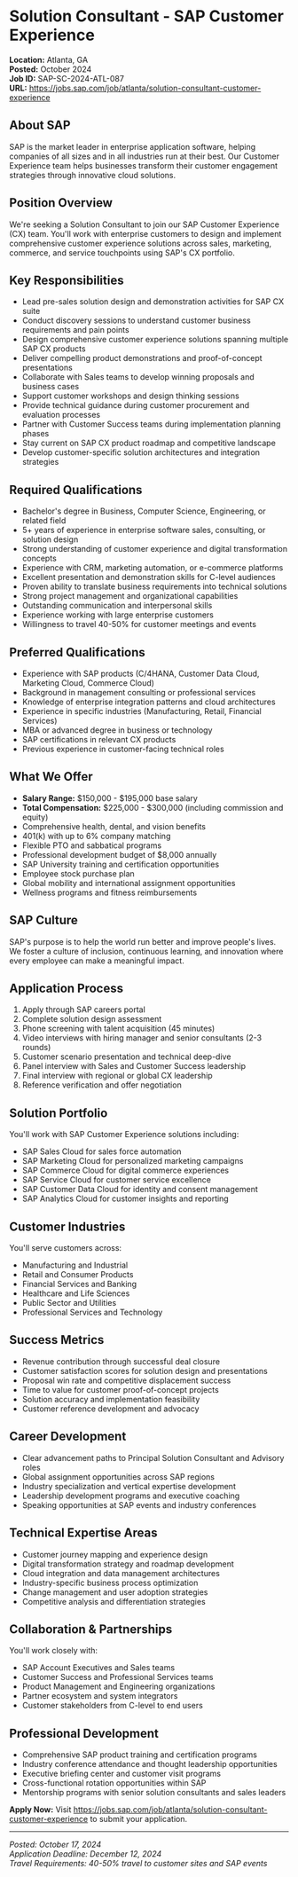 # Solution Consultant - SAP Customer Experience
**Location:** Atlanta, GA  
**Posted:** October 2024  
**Job ID:** SAP-SC-2024-ATL-087  
**URL:** https://jobs.sap.com/job/atlanta/solution-consultant-customer-experience

## About SAP
SAP is the market leader in enterprise application software, helping companies of all sizes and in all industries run at their best. Our Customer Experience team helps businesses transform their customer engagement strategies through innovative cloud solutions.

## Position Overview
We're seeking a Solution Consultant to join our SAP Customer Experience (CX) team. You'll work with enterprise customers to design and implement comprehensive customer experience solutions across sales, marketing, commerce, and service touchpoints using SAP's CX portfolio.

## Key Responsibilities
- Lead pre-sales solution design and demonstration activities for SAP CX suite
- Conduct discovery sessions to understand customer business requirements and pain points
- Design comprehensive customer experience solutions spanning multiple SAP CX products
- Deliver compelling product demonstrations and proof-of-concept presentations
- Collaborate with Sales teams to develop winning proposals and business cases
- Support customer workshops and design thinking sessions
- Provide technical guidance during customer procurement and evaluation processes
- Partner with Customer Success teams during implementation planning phases
- Stay current on SAP CX product roadmap and competitive landscape
- Develop customer-specific solution architectures and integration strategies

## Required Qualifications
- Bachelor's degree in Business, Computer Science, Engineering, or related field
- 5+ years of experience in enterprise software sales, consulting, or solution design
- Strong understanding of customer experience and digital transformation concepts
- Experience with CRM, marketing automation, or e-commerce platforms
- Excellent presentation and demonstration skills for C-level audiences
- Proven ability to translate business requirements into technical solutions
- Strong project management and organizational capabilities
- Outstanding communication and interpersonal skills
- Experience working with large enterprise customers
- Willingness to travel 40-50% for customer meetings and events

## Preferred Qualifications
- Experience with SAP products (C/4HANA, Customer Data Cloud, Marketing Cloud, Commerce Cloud)
- Background in management consulting or professional services
- Knowledge of enterprise integration patterns and cloud architectures
- Experience in specific industries (Manufacturing, Retail, Financial Services)
- MBA or advanced degree in business or technology
- SAP certifications in relevant CX products
- Previous experience in customer-facing technical roles

## What We Offer
- **Salary Range:** $150,000 - $195,000 base salary
- **Total Compensation:** $225,000 - $300,000 (including commission and equity)
- Comprehensive health, dental, and vision benefits
- 401(k) with up to 6% company matching
- Flexible PTO and sabbatical programs
- Professional development budget of $8,000 annually
- SAP University training and certification opportunities
- Employee stock purchase plan
- Global mobility and international assignment opportunities
- Wellness programs and fitness reimbursements

## SAP Culture
SAP's purpose is to help the world run better and improve people's lives. We foster a culture of inclusion, continuous learning, and innovation where every employee can make a meaningful impact.

## Application Process
1. Apply through SAP careers portal
2. Complete solution design assessment
3. Phone screening with talent acquisition (45 minutes)
4. Video interviews with hiring manager and senior consultants (2-3 rounds)
5. Customer scenario presentation and technical deep-dive
6. Panel interview with Sales and Customer Success leadership
7. Final interview with regional or global CX leadership
8. Reference verification and offer negotiation

## Solution Portfolio
You'll work with SAP Customer Experience solutions including:
- SAP Sales Cloud for sales force automation
- SAP Marketing Cloud for personalized marketing campaigns
- SAP Commerce Cloud for digital commerce experiences
- SAP Service Cloud for customer service excellence
- SAP Customer Data Cloud for identity and consent management
- SAP Analytics Cloud for customer insights and reporting

## Customer Industries
You'll serve customers across:
- Manufacturing and Industrial
- Retail and Consumer Products
- Financial Services and Banking
- Healthcare and Life Sciences
- Public Sector and Utilities
- Professional Services and Technology

## Success Metrics
- Revenue contribution through successful deal closure
- Customer satisfaction scores for solution design and presentations
- Proposal win rate and competitive displacement success
- Time to value for customer proof-of-concept projects
- Solution accuracy and implementation feasibility
- Customer reference development and advocacy

## Career Development
- Clear advancement paths to Principal Solution Consultant and Advisory roles
- Global assignment opportunities across SAP regions
- Industry specialization and vertical expertise development
- Leadership development programs and executive coaching
- Speaking opportunities at SAP events and industry conferences

## Technical Expertise Areas
- Customer journey mapping and experience design
- Digital transformation strategy and roadmap development
- Cloud integration and data management architectures
- Industry-specific business process optimization
- Change management and user adoption strategies
- Competitive analysis and differentiation strategies

## Collaboration & Partnerships
You'll work closely with:
- SAP Account Executives and Sales teams
- Customer Success and Professional Services teams
- Product Management and Engineering organizations
- Partner ecosystem and system integrators
- Customer stakeholders from C-level to end users

## Professional Development
- Comprehensive SAP product training and certification programs
- Industry conference attendance and thought leadership opportunities
- Executive briefing center and customer visit programs
- Cross-functional rotation opportunities within SAP
- Mentorship programs with senior solution consultants and sales leaders

**Apply Now:** Visit https://jobs.sap.com/job/atlanta/solution-consultant-customer-experience to submit your application.

---
*Posted: October 17, 2024*  
*Application Deadline: December 12, 2024*  
*Travel Requirements: 40-50% travel to customer sites and SAP events*